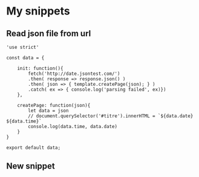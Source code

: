 # My snippets

## Read json file from url

    'use strict'

    const data = {

        init: function(){
            fetch('http://date.jsontest.com/')
            .then( response => response.json() )
            .then( json => { template.createPage(json); } )
            .catch( ex => { console.log('parsing failed', ex)})
        },

        createPage: function(json){
            let data = json
            // document.querySelector('#titre').innerHTML = `${data.date} ${data.time}`
            console.log(data.time, data.date)
        }
    }

    export default data;

## New snippet
